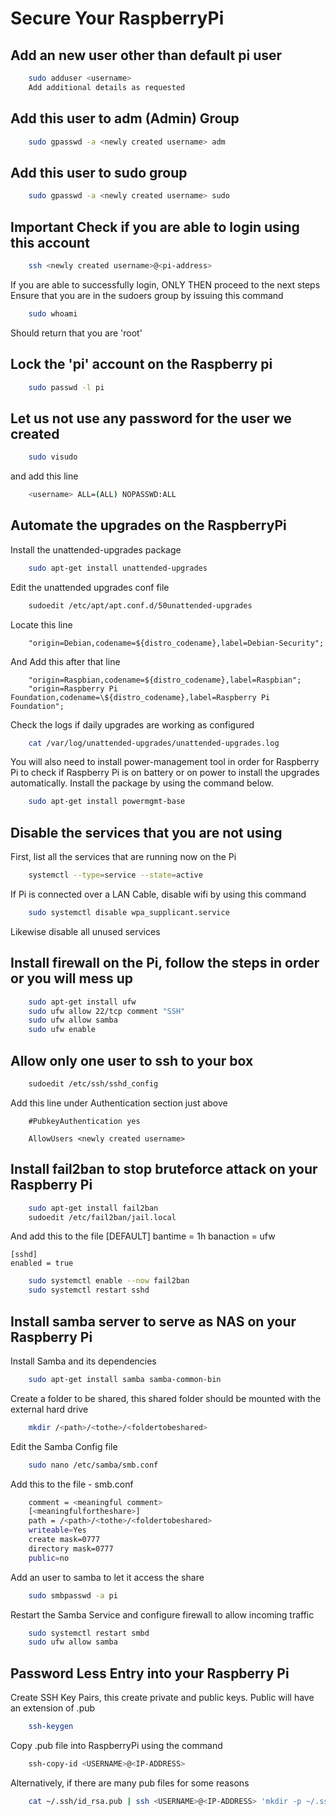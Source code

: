# Secure Your RaspberryPi

## Add an new user other than default pi user

```bash
    sudo adduser <username>
    Add additional details as requested
```

## Add this user to adm (Admin) Group

```bash
    sudo gpasswd -a <newly created username> adm
```

## Add this user to sudo group

```bash
    sudo gpasswd -a <newly created username> sudo
```

## Important Check if you are able to login using this account

```bash
    ssh <newly created username>@<pi-address>
```

If you are able to successfully login, ONLY THEN proceed to the next steps
Ensure that you are in the sudoers group by issuing this command

```bash
    sudo whoami
```

Should return that you are 'root'

## Lock the 'pi' account on the Raspberry pi

```bash
    sudo passwd -l pi
```

## Let us not use any password for the user we created

```bash
    sudo visudo
```

and add this line

```bash
    <username> ALL=(ALL) NOPASSWD:ALL
```

## Automate the upgrades on the RaspberryPi

Install the unattended-upgrades package

```bash
    sudo apt-get install unattended-upgrades
```

Edit the unattended upgrades conf file

```bash
    sudoedit /etc/apt/apt.conf.d/50unattended-upgrades
```

Locate this line

```
    "origin=Debian,codename=${distro_codename},label=Debian-Security";
```

And Add this after that line

```
    "origin=Raspbian,codename=${distro_codename},label=Raspbian";
    "origin=Raspberry Pi Foundation,codename=\${distro_codename},label=Raspberry Pi Foundation";
```

Check the logs if daily upgrades are working as configured

```bash
    cat /var/log/unattended-upgrades/unattended-upgrades.log
```

You will also need to install power-management tool in order for Raspberry Pi to check if Raspberry Pi is on battery or on power to install the upgrades automatically. Install the package by using the command below.

```bash
    sudo apt-get install powermgmt-base
```

## Disable the services that you are not using

First, list all the services that are running now on the Pi

```bash
    systemctl --type=service --state=active
```

If Pi is connected over a LAN Cable, disable wifi by using this command

```bash
    sudo systemctl disable wpa_supplicant.service
```

Likewise disable all unused services

## Install firewall on the Pi, follow the steps in order or you will mess up

```bash
    sudo apt-get install ufw
    sudo ufw allow 22/tcp comment "SSH"
    sudo ufw allow samba
    sudo ufw enable

```

## Allow only one user to ssh to your box

```bash
    sudoedit /etc/ssh/sshd_config
```

Add this line under Authentication section just above

```
    #PubkeyAuthentication yes
```

```
    AllowUsers <newly created username>
```

## Install fail2ban to stop bruteforce attack on your Raspberry Pi

```bash
    sudo apt-get install fail2ban
    sudoedit /etc/fail2ban/jail.local
```

And add this to the file
[DEFAULT]
bantime = 1h
banaction = ufw

    [sshd]
    enabled = true

```bash
    sudo systemctl enable --now fail2ban
    sudo systemctl restart sshd
```

## Install samba server to serve as NAS on your Raspberry Pi

Install Samba and its dependencies

```bash
    sudo apt-get install samba samba-common-bin
```

Create a folder to be shared, this shared folder should be mounted with the external hard drive

```bash
    mkdir /<path>/<tothe>/<foldertobeshared>
```

Edit the Samba Config file

```bash
    sudo nano /etc/samba/smb.conf
```

Add this to the file - smb.conf

```bash
    comment = <meaningful comment>
    [<meaningfulfortheshare>]
    path = /<path>/<tothe>/<foldertobeshared>
    writeable=Yes
    create mask=0777
    directory mask=0777
    public=no
```

Add an user to samba to let it access the share

```bash
    sudo smbpasswd -a pi
```

Restart the Samba Service and configure firewall to allow incoming traffic

```bash
    sudo systemctl restart smbd
    sudo ufw allow samba
```

## Password Less Entry into your Raspberry Pi

Create SSH Key Pairs, this create private and public keys. Public will have an extension of .pub

```bash
    ssh-keygen
```

Copy .pub file into RaspberryPi using the command

```bash
    ssh-copy-id <USERNAME>@<IP-ADDRESS>
```

Alternatively, if there are many pub files for some reasons

```bash
    cat ~/.ssh/id_rsa.pub | ssh <USERNAME>@<IP-ADDRESS> 'mkdir -p ~/.ssh && cat >> ~/.ssh/authorized_keys'
```
